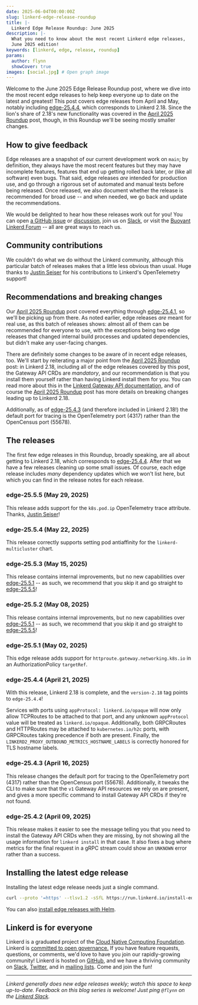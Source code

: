 ```yaml
---
date: 2025-06-04T00:00:00Z
slug: linkerd-edge-release-roundup
title: |-
  Linkerd Edge Release Roundup: June 2025
description: |-
  What you need to know about the most recent Linkerd edge releases,
  June 2025 edition!
keywords: [linkerd, edge, release, roundup]
params:
  author: flynn
  showCover: true
images: [social.jpg] # Open graph image
---
```


Welcome to the June 2025 Edge Release Roundup post, where we dive into the
most recent edge releases to help keep everyone up to date on the latest and
greatest! This post covers edge releases from April and May, notably including
[edge-25.4.4], which corresponds to Linkerd 2.18. Since the lion's share of
2.18's new functionality was covered in the [April 2025 Roundup] post, though,
in this Roundup we'll be seeing mostly smaller changes.

## How to give feedback

Edge releases are a snapshot of our current development work on `main`; by
definition, they always have the most recent features but they may have
incomplete features, features that end up getting rolled back later, or (like
all software) even bugs. That said, edge releases _are_ intended for
production use, and go through a rigorous set of automated and manual tests
before being released. Once released, we also document whether the release is
recommended for broad use -- and when needed, we go back and update the
recommendations.

We would be delighted to hear how these releases work out for you! You can open
[a GitHub issue](https://github.com/linkerd/linkerd2/issues/) or
[discussion](https://github.com/linkerd/linkerd2/discussions/), join us on
[Slack](https://slack.linkerd.io), or visit the
[Buoyant Linkerd Forum](https://linkerd.buoyant.io) -- all are great ways to
reach us.

## Community contributions

We couldn't do what we do without the Linkerd community, although this
particular batch of releases makes that a little less obvious than usual. Huge
thanks to [Justin Seiser] for his contributions to Linkerd's
OpenTelemetry support!

[Justin Seiser]: https://github.com/jseiser

## Recommendations and breaking changes

Our [April 2025 Roundup] post covered everything through [edge-25.4.1], so
we'll be picking up from there. As noted earlier, edge releases _are_ meant
for real use, as this batch of releases shows: almost all of them can be
recommended for everyone to use, with the exceptions being two edge releases
that changed internal build processes and updated dependencies, but didn't
make any user-facing changes.

There are definitely some changes to be aware of in recent edge releases, too.
We'll start by reiterating a major point from the [April 2025 Roundup] post:
in Linkerd 2.18, including all of the edge releases covered by this post, the
Gateway API CRDs are _mandatory_, and our recommendation is that you install
them yourself rather than having Linkerd install them for you. You can read
more about this in the [Linkerd Gateway API documentation], and of course the
[April 2025 Roundup] post has more details on breaking changes leading up to
Linkerd 2.18.

Additionally, as of [edge-25.4.3] (and therefore included in Linkerd 2.18!)
the default port for tracing is the OpenTelemetry port (4317) rather than the
OpenCensus port (55678).

[April 2025 Roundup]: ../../../04/11/linkerd-edge-release-roundup/
[Linkerd Gateway API documentation]: https://linkerd.io/2/features/gateway-api/
[edge-25.4.1]: https://github.com/linkerd/linkerd2/releases/tag/edge-25.4.1
[edge-25.4.3]: https://github.com/linkerd/linkerd2/releases/tag/edge-25.4.3
[edge-25.4.4]: https://github.com/linkerd/linkerd2/releases/tag/edge-25.4.4
[edge-25.5.1]: https://github.com/linkerd/linkerd2/releases/tag/edge-25.5.1
[edge-25.5.5]: https://github.com/linkerd/linkerd2/releases/tag/edge-25.5.5

## The releases

The first few edge releases in this Roundup, broadly speaking, are all about
getting to Linkerd 2.18, which corresponds to [edge-25.4.4]. After that we
have a few releases cleaning up some small issues. Of course, each edge
release includes _many_ dependency updates which we won't list here, but which
you can find in the release notes for each release.

### edge-25.5.5 (May 29, 2025)

This release adds support for the `k8s.pod.ip` OpenTelemetry trace attribute.
Thanks, [Justin Seiser]!

### edge-25.5.4 (May 22, 2025)

This release correctly supports setting pod antiaffinity for the
`linkerd-multicluster` chart.

### edge-25.5.3 (May 15, 2025)

This release contains internal improvements, but no new capabilities over
[edge-25.5.1] -- as such, we recommend that you skip it and go straight to
[edge-25.5.5]!

### edge-25.5.2 (May 08, 2025)

This release contains internal improvements, but no new capabilities over
[edge-25.5.1] -- as such, we recommend that you skip it and go straight to
[edge-25.5.5]!

### edge-25.5.1 (May 02, 2025)

This edge release adds support for `httproute.gateway.networking.k8s.io` in an
AuthorizationPolicy `targetRef`.

### edge-25.4.4 (April 21, 2025)

With this release, Linkerd 2.18 is complete, and the `version-2.18` tag points
to `edge-25.4.4`!

Services with ports using `appProtocol: linkerd.io/opaque` will now only allow
TCPRoutes to be attached to that port, and any unknown `appProtocol` value
will be treated as `linkerd.io/opaque`. Additionally, both GRPCRoutes and
HTTPRoutes may be attached to  `kubernetes.io/h2c` ports, with GRPCRoutes
taking precedence if both are present. Finally, the
`LINKERD2_PROXY_OUTBOUND_METRICS_HOSTNAME_LABELS` is correctly honored for TLS
hostname labels.

### edge-25.4.3 (April 16, 2025)

This release changes the default port for tracing to the OpenTelemetry port
(4317) rather than the OpenCensus port (55678). Additionally, it tweaks the
CLI to make sure that the `v1` Gateway API resources we rely on are present,
and gives a more specific command to install Gateway API CRDs if they're not
found.

### edge-25.4.2 (April 09, 2025)

This release makes it easier to see the message telling you that you need to
install the Gateway API CRDs when they are missing, by not showing all the
usage information for `linkerd install` in that case. It also fixes a bug
where metrics for the final request in a gRPC stream could show an `UNKNOWN`
error rather than a success.

## Installing the latest edge release

Installing the latest edge release needs just a single command.

```bash
curl --proto '=https' --tlsv1.2 -sSfL https://run.linkerd.io/install-edge | sh
```

You can also
[install edge releases with Helm](https://linkerd.io/2/tasks/install-helm/).

## Linkerd is for everyone

Linkerd is a graduated project of the
[Cloud Native Computing Foundation](https://cncf.io/). Linkerd is
[committed to open governance.](/2019/10/03/linkerds-commitment-to-open-governance/)
If you have feature requests, questions, or comments, we'd love to have you join
our rapidly-growing community! Linkerd is hosted on
[GitHub](https://github.com/linkerd/), and we have a thriving community on
[Slack](https://slack.linkerd.io/), [Twitter](https://twitter.com/linkerd), and
in [mailing lists](/community/get-involved/). Come and join the fun!

---

_Linkerd generally does new edge releases weekly; watch this space to keep
up-to-date. Feedback on this blog series is welcome! Just ping `@flynn` on the
[Linkerd Slack](https://slack.linkerd.io)._
